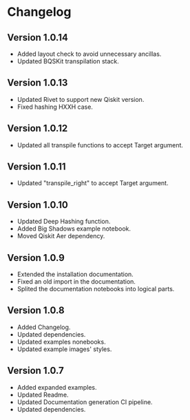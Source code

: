 # Changelog

## Version 1.0.14

* Added layout check to avoid unnecessary ancillas.
* Updated BQSKit transpilation stack.

## Version 1.0.13

* Updated Rivet to support new Qiskit version.
* Fixed hashing HXXH case.

## Version 1.0.12

* Updated all transpile functions to accept Target argument.

## Version 1.0.11

* Updated "transpile_right" to accept Target argument.
 
## Version 1.0.10

* Updated Deep Hashing function.
* Added Big Shadows example notebook.
* Moved Qiskit Aer dependency.

## Version 1.0.9

* Extended the installation documentation.
* Fixed an old import in the documentation.
* Splited the documentation notebooks into logical parts.

## Version 1.0.8

* Added Changelog.
* Updated dependencies.
* Updated examples nonebooks.
* Updated example images' styles.

## Version 1.0.7

* Added expanded examples.
* Updated Readme.
* Updated Documentation generation CI pipeline.
* Updated dependencies.
